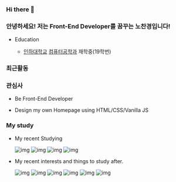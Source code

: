 ### Hi there 👋

### 안녕하세요! 저는 Front-End Developer를 꿈꾸는 노찬경입니다!

- Education

  - [인하대학교](https://www.inha.ac.kr/kr/index.do) [컴퓨터공학과](https://cse.inha.ac.kr/cse/index.do) 재학중(19학번)

### 최근활동


### 관심사

- Be Front-End Developer

- Design my own Homepage using HTML/CSS/Vanilla JS

### My study

- My recent Studying

  ![img](https://img.shields.io/badge/Python-3776AB?style=for-the-badge&logo=python&logoColor=white)  ![img](https://img.shields.io/badge/HTML5-E34F26?style=for-the-badge&logo=html5&logoColor=white) ![img](https://img.shields.io/badge/CSS3-1572B6?style=for-the-badge&logo=css3&logoColor=white)  ![img](https://img.shields.io/badge/JavaScript-323330?style=for-the-badge&logo=javascript&logoColor=F7DF1E)
 

- My recent interests and things to study after.

  ![img](https://img.shields.io/badge/Sass-CC6699?style=for-the-badge&logo=sass&logoColor=white) ![img](https://img.shields.io/badge/Julia-9558B2?style=for-the-badge&logo=julia&logoColor=white) ![img](https://img.shields.io/badge/React-20232A?style=for-the-badge&logo=react&logoColor=61DAFB) ![img](https://img.shields.io/badge/Vue.js-35495E?style=for-the-badge&logo=vue-dot-js&logoColor=4FC08D) ![img](https://img.shields.io/badge/Redux-593D88?style=for-the-badge&logo=redux&logoColor=white) ![img](https://img.shields.io/badge/redis-CC0000.svg?&style=for-the-badge&logo=redis&logoColor=white)
